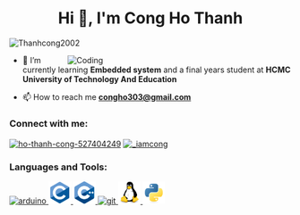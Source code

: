 <h1 align="center">Hi 👋, I'm Cong Ho Thanh</h1>

<p align="left"> <img src="https://komarev.com/ghpvc/?username=Thanhcong2002&label=Profile%20views&color=0e75b6&style=flat" alt="Thanhcong2002" /> </p>
<img align="right" alt="Coding" width = "400" src="https://cdn.dribbble.com/users/1059583/screenshots/4171367/coding-freak.gif">

- 🌱 I’m currently learning **Embedded system** and a final years student at **HCMC University of Technology And Education**

- 📫 How to reach me **congho303@gmail.com**

<h3 align="left">Connect with me:</h3>
<p align="left">
<a href="https://linkedin.com/in/ho-thanh-cong-527404249" target="blank"><img align="center" src="https://raw.githubusercontent.com/rahuldkjain/github-profile-readme-generator/master/src/images/icons/Social/linked-in-alt.svg" alt="ho-thanh-cong-527404249" height="30" width="40" /></a>
<a href="https://instagram.com/_iamcong" target="blank"><img align="center" src="https://raw.githubusercontent.com/rahuldkjain/github-profile-readme-generator/master/src/images/icons/Social/instagram.svg" alt="_iamcong" height="30" width="40" /></a>
</p>

<h3 align="left">Languages and Tools:</h3>
<p align="left"> <a href="https://www.arduino.cc/" target="_blank" rel="noreferrer"> <img src="https://cdn.worldvectorlogo.com/logos/arduino-1.svg" alt="arduino" width="40" height="40"/> </a> <a href="https://www.cprogramming.com/" target="_blank" rel="noreferrer"> <img src="https://raw.githubusercontent.com/devicons/devicon/master/icons/c/c-original.svg" alt="c" width="40" height="40"/> </a> <a href="https://www.w3schools.com/cpp/" target="_blank" rel="noreferrer"> <img src="https://raw.githubusercontent.com/devicons/devicon/master/icons/cplusplus/cplusplus-original.svg" alt="cplusplus" width="40" height="40"/> </a> <a href="https://git-scm.com/" target="_blank" rel="noreferrer"> <img src="https://www.vectorlogo.zone/logos/git-scm/git-scm-icon.svg" alt="git" width="40" height="40"/> </a> <a href="https://www.linux.org/" target="_blank" rel="noreferrer"> <img src="https://raw.githubusercontent.com/devicons/devicon/master/icons/linux/linux-original.svg" alt="linux" width="40" height="40"/> </a> <a href="https://www.python.org" target="_blank" rel="noreferrer"> <img src="https://raw.githubusercontent.com/devicons/devicon/master/icons/python/python-original.svg" alt="python" width="40" height="40"/> </a> </p>
